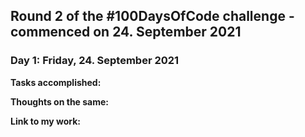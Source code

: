 ## Round 2 of the #100DaysOfCode challenge - commenced on 24. September 2021

### Day 1: Friday, 24. September 2021

**Tasks accomplished:**

**Thoughts on the same:**

**Link to my work:** []()
